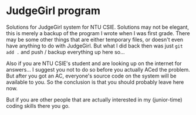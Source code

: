 # JudgeGirl program

Solutions for JudgeGirl system for NTU CSIE.
Solutions may not be elegant, this is merely a backup of the program I wrote when I was first grade.
There may be some other things that are either temporary files, or doesn't even have anything to do with JudgeGirl. But what I did back then was just `git add .` and push / backup everything up here so...

Also if you are NTU CSIE's student and are looking up on the internet for answers... I suggest you not to do so before you actually ACed the problem. But after you got an AC, everyone's source code on the system will be available to you. So the conclusion is that you should probably leave here now.

But if you are other people that are actually interested in my (junior-time) coding skills there you go.
